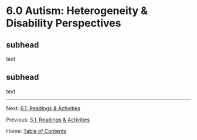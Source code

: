 # 6.0 Autism: Heterogeneity & Disability Perspectives

<!-----
	Although behavior genetic methods can be applied to any phenotype you can imagine, some have received more attention than others. This week we will be discussing two of the most researched phenotypes in human behavior genetics: schizophrenia and autism.

This week we will:

Explore how different approaches to sampling participants can provide insight into influences on common psychiatric diagnoses.
Understand how experimental methods in non-human model organisms can explain biological mechanisms of human differences.
Consider different perspectives on the question of what can - or should - be done when genetic influences are identified.

----->

## subhead

text

## subhead

text

--------

Next: [6.1. Readings & Activities](6.1_readings_and_activities.md)

Previous: [5.1. Readings & Activities](../ch05/5.1_readings_and_activities.md)

Home: [Table of Contents](../index.md)
